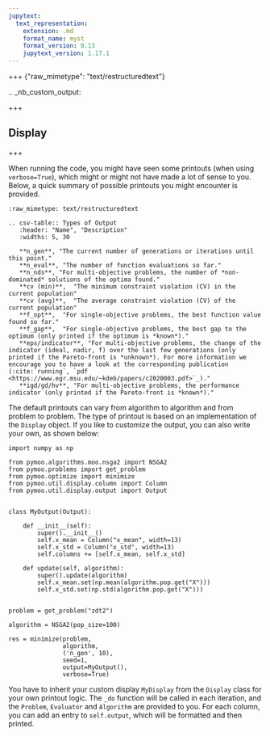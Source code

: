 ```yaml
---
jupytext:
  text_representation:
    extension: .md
    format_name: myst
    format_version: 0.13
    jupytext_version: 1.17.1
---
```


+++ {"raw_mimetype": "text/restructuredtext"}

.. _nb_custom_output:

+++

## Display

+++

When running the code, you might have seen some printouts (when using `verbose=True`), which might or might not have made a lot of sense to you. Below, a quick summary of possible printouts you might encounter is provided.

```{raw-cell}
:raw_mimetype: text/restructuredtext

.. csv-table:: Types of Output
   :header: "Name", "Description"
   :widths: 5, 30

   **n_gen**, "The current number of generations or iterations until this point."
   **n_eval**, "The number of function evaluations so far."
   **n_nds**, "For multi-objective problems, the number of *non-dominated* solutions of the optima found."
   **cv (min)**,  "The minimum constraint violation (CV) in the current population"
   **cv (avg)**,  "The average constraint violation (CV) of the current population"
   **f_opt**,  "For single-objective problems, the best function value found so far."
   **f_gap**,  "For single-objective problems, the best gap to the optimum (only printed if the optimum is *known*)."
   **eps/indicator**, "For multi-objective problems, the change of the indicator (ideal, nadir, f) over the last few generations (only printed if the Pareto-front is *unknown*). For more information we encourage you to have a look at the corresponding publication (:cite:`running`, `pdf <https://www.egr.msu.edu/~kdeb/papers/c2020003.pdf>`_)."
   **igd/gd/hv**, "For multi-objective problems, the performance indicator (only printed if the Pareto-front is *known*)."
```

The default printouts can vary from algorithm to algorithm and from problem to problem. The type of printout is based on an implementation of the `Display` object. If you like to customize the output, you can also write your own, as shown below:

```{code-cell} ipython3
import numpy as np

from pymoo.algorithms.moo.nsga2 import NSGA2
from pymoo.problems import get_problem
from pymoo.optimize import minimize
from pymoo.util.display.column import Column
from pymoo.util.display.output import Output


class MyOutput(Output):

    def __init__(self):
        super().__init__()
        self.x_mean = Column("x_mean", width=13)
        self.x_std = Column("x_std", width=13)
        self.columns += [self.x_mean, self.x_std]

    def update(self, algorithm):
        super().update(algorithm)
        self.x_mean.set(np.mean(algorithm.pop.get("X")))
        self.x_std.set(np.std(algorithm.pop.get("X")))


problem = get_problem("zdt2")

algorithm = NSGA2(pop_size=100)

res = minimize(problem,
               algorithm,
               ('n_gen', 10),
               seed=1,
               output=MyOutput(),
               verbose=True)
```

You have to inherit your custom display `MyDisplay` from the `Display` class for your own printout logic.
The `_do` function will be called in each iteration, and the `Problem`, `Evaluator` and `Algorithm` are provided to you. For each column, you can add an entry to `self.output`, which will be formatted and then printed.
